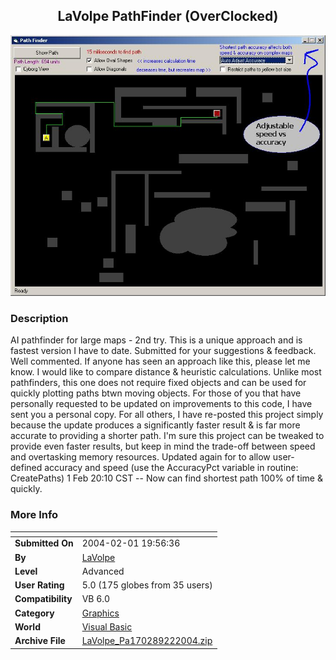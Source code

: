 ﻿<div align="center">

## LaVolpe PathFinder \(OverClocked\)

<img src="PIC200312499367486.jpg">
</div>

### Description

AI pathfinder for large maps - 2nd try. This is a unique approach and is fastest version I have to date. Submitted for your suggestions & feedback. Well commented. If anyone has seen an approach like this, please let me know. I would like to compare distance & heuristic calculations. Unlike most pathfinders, this one does not require fixed objects and can be used for quickly plotting paths btwn moving objects. For those of you that have personally requested to be updated on improvements to this code, I have sent you a personal copy. For all others, I have re-posted this project simply because the update produces a significantly faster result & is far more accurate to providing a shorter path. I'm sure this project can be tweaked to provide even faster results, but keep in mind the trade-off between speed and overtasking memory resources. Updated again for to allow user-defined accuracy and speed (use the AccuracyPct variable in routine: CreatePaths) 1 Feb 20:10 CST -- Now can find shortest path 100% of time & quickly.
 
### More Info
 


<span>             |<span>
---                |---
**Submitted On**   |2004-02-01 19:56:36
**By**             |[LaVolpe](https://github.com/Planet-Source-Code/PSCIndex/blob/master/ByAuthor/lavolpe.md)
**Level**          |Advanced
**User Rating**    |5.0 (175 globes from 35 users)
**Compatibility**  |VB 6\.0
**Category**       |[Graphics](https://github.com/Planet-Source-Code/PSCIndex/blob/master/ByCategory/graphics__1-46.md)
**World**          |[Visual Basic](https://github.com/Planet-Source-Code/PSCIndex/blob/master/ByWorld/visual-basic.md)
**Archive File**   |[LaVolpe\_Pa170289222004\.zip](https://github.com/Planet-Source-Code/lavolpe-lavolpe-pathfinder-overclocked__1-50278/archive/master.zip)








